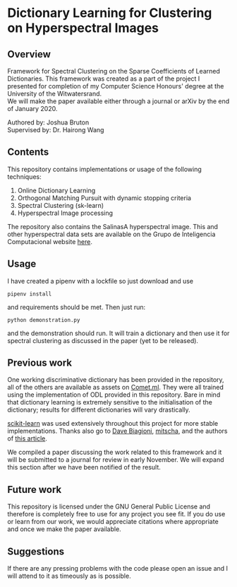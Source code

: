 # Dictionary Learning for Clustering on Hyperspectral Images
## Overview
Framework for Spectral Clustering on the Sparse Coefficients of Learned Dictionaries. This framework was created as a part of the project I presented for completion of my Computer Science Honours' degree at the University of the Witwatersrand.  
We will make the paper available either through a journal or arXiv by the end of January 2020.
  
Authored by: Joshua Bruton  
Supervised by: Dr. Hairong Wang

## Contents
This repository contains implementations or usage of the following techniques:
1. Online Dictionary Learning
2. Orthogonal Matching Pursuit with dynamic stopping criteria
3. Spectral Clustering (sk-learn)
4. Hyperspectral Image processing

The repository also contains the SalinasA hyperspectral image. This and other hyperspectral data sets are available on the Grupo de Inteligencia Computacional website [here](http://www.ehu.eus/ccwintco/index.php/Hyperspectral_Remote_Sensing_Scenes).

## Usage
I have created a pipenv with a lockfile so just download and use  
~~~
pipenv install
~~~
and requirements should be met. Then just run:
~~~
python demonstration.py
~~~
and the demonstration should run. It will train a dictionary and then use it for spectral clustering as discussed in the paper (yet to be released).
## Previous work
One working discriminative dictionary has been provided in the repository, all of the others are available as assets on [Comet.ml](https://www.comet.ml/joshuabruton/honours-project/view/). They were all trained using the implementation of ODL provided in this repository. Bare in mind that dictionary learning is extremely sensitive to the initialisation of the dictionary; results for different dictionaries will vary drastically.  
  
[scikit-learn](https://scikit-learn.org/stable/) was used extensively throughout this project for more stable implementations. Thanks also go to [Dave Biagioni](https://github.com/davebiagioni/pyomp/blob/master/omp.py), [mitscha](https://github.com/mitscha/ssc_mps_py/blob/master/matchingpursuit.py), and the authors of [this article](https://dl.acm.org/citation.cfm?id=1553463).
  
We compiled a paper discussing the work related to this framework and it will be submitted to a journal for review in early November. We will expand this section after we have been notified of the result.

## Future work
This repository is licensed under the GNU General Public License and therefore is completely free to use for any project you see fit. If you do use or learn from our work, we would appreciate citations where appropriate and once we make the paper available.

## Suggestions
If there are any pressing problems with the code please open an issue and I will attend to it as timeously as is possible.
